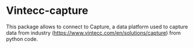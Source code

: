 # Vintecc-capture

This package allows to connect to Capture, a data platform used to capture data from industry (<https://www.vintecc.com/en/solutions/capture>) from python code.

